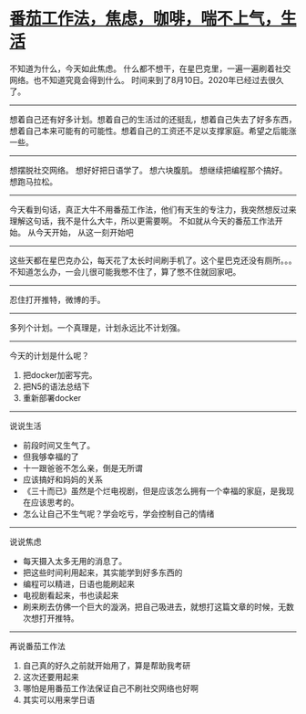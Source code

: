 # [番茄工作法，焦虑，咖啡，喘不上气，生活](https://github.com/yihong0618/gitblog/issues/173)

不知道为什么，今天如此焦虑。
什么都不想干，在星巴克里，一遍一遍刷着社交网络。也不知道究竟会得到什么。
时间来到了8月10日。2020年已经过去很久了。

---

想着自己还有好多计划。想着自己的生活过的还挺乱，想着自己失去了好多东西，想着自己本来可能有的可能性。想着自己的工资还不足以支撑家庭。希望之后能涨一些。

---

想摆脱社交网络。
想好好把日语学了。
想六块腹肌。
想继续把编程那个搞好。
想跑马拉松。

---

今天看到句话，真正大牛不用番茄工作法，他们有天生的专注力，我突然想反过来理解这句话，我不是什么大牛，所以更需要啊。
不如就从今天的番茄工作法开始。
从今天开始，
从这一刻开始吧

--- 

这些天都在星巴克办公，每天花了太长时间刷手机了。这个星巴克还没有厕所。。。不知道怎么办，一会儿很可能我憋不住了，算了憋不住就回家吧。

---

忍住打开推特，微博的手。

---

多列个计划。一个真理是，计划永远比不计划强。

---

今天的计划是什么呢？
1. 把docker加密写完。
2. 把N5的语法总结下
3. 重新部署docker

---

说说生活
- 前段时间又生气了。
- 但我够幸福的了
- 十一跟爸爸不怎么亲，倒是无所谓
- 应该搞好和妈妈的关系
- 《三十而已》虽然是个烂电视剧，但是应该怎么拥有一个幸福的家庭，是我现在应该思考的。
- 怎么让自己不生气呢？学会吃亏，学会控制自己的情绪

---

说说焦虑
- 每天摄入太多无用的消息了。
- 把这些时间利用起来，其实能学到好多东西的
- 编程可以精进，日语也能刷起来
- 电视剧看起来，书也读起来
- 刷来刷去仿佛一个巨大的漩涡，把自己吸进去，就想打这篇文章的时候，无数次想打开推特。

--- 

再说番茄工作法
1. 自己真的好久之前就开始用了，算是帮助我考研
2. 这次还要用起来
3. 哪怕是用番茄工作法保证自己不刷社交网络也好啊
4. 其实可以用来学日语
